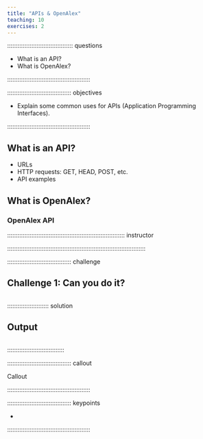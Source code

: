 ```yaml
---
title: "APIs & OpenAlex"
teaching: 10
exercises: 2
---
```


:::::::::::::::::::::::::::::::::::::: questions 

- What is an API?
- What is OpenAlex?

::::::::::::::::::::::::::::::::::::::::::::::::

::::::::::::::::::::::::::::::::::::: objectives

- Explain some common uses for APIs (Application Programming Interfaces).

::::::::::::::::::::::::::::::::::::::::::::::::

## What is an API?

- URLs
- HTTP requests: GET, HEAD, POST, etc.
- API examples

## What is OpenAlex?

### OpenAlex API

:::::::::::::::::::::::::::::::::::::::::::::::::::::::::::::::::::: instructor


::::::::::::::::::::::::::::::::::::::::::::::::::::::::::::::::::::::::::::::::

::::::::::::::::::::::::::::::::::::: challenge 

## Challenge 1: Can you do it?


```python

```

:::::::::::::::::::::::: solution 

## Output
 
```output
```

:::::::::::::::::::::::::::::::::



::::::::::::::::::::::::::::::::::::: callout

Callout 

::::::::::::::::::::::::::::::::::::::::::::::::


::::::::::::::::::::::::::::::::::::: keypoints 

- 
::::::::::::::::::::::::::::::::::::::::::::::::

[r-markdown]: https://rmarkdown.rstudio.com/
